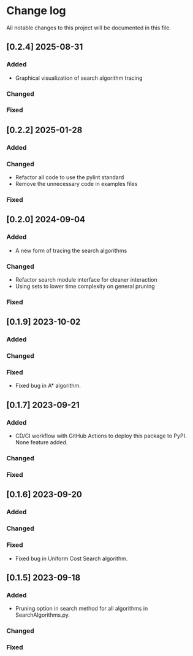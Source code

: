 # Change log

All notable changes to this project will be documented in this file.

## [0.2.4] 2025-08-31

### Added

* Graphical visualization of search algorithm tracing

### Changed

### Fixed


## [0.2.2] 2025-01-28

### Added

### Changed

* Refactor all code to use the pylint standard
* Remove the unnecessary code in examples files

### Fixed


## [0.2.0] 2024-09-04

### Added

* A new form of tracing the search algorithms

### Changed

* Refactor search module interface for cleaner interaction
* Using sets to lower time complexity on general pruning

### Fixed

## [0.1.9] 2023-10-02

### Added

### Changed

### Fixed

* Fixed bug in A* algorithm.

## [0.1.7] 2023-09-21

### Added

* CD/CI workflow with GitHub Actions to deploy this package to PyPI. None feature added.

### Changed

### Fixed


## [0.1.6] 2023-09-20

### Added

### Changed

### Fixed

* Fixed bug in Uniform Cost Search algorithm.


## [0.1.5] 2023-09-18

### Added

* Pruning option in search method for all algorithms in SearchAlgorithms.py. 

### Changed

### Fixed
